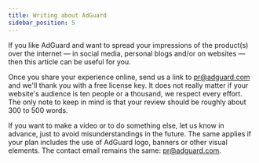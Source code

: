 ```yaml
---
title: Writing about AdGuard
sidebar_position: 5
---
```


If you like AdGuard and want to spread your impressions of the product(s) over the internet — in social media, personal blogs and/or on websites — then this article can be useful for you.

Once you share your experience online, send us a link to [pr@adguard.com](mailto:pr@adguard.com) and we'll thank you with a free license key. It does not really matter if your website's audience is ten people or a thousand, we respect every effort. The only note to keep in mind is that your review should be roughly about 300 to 500 words.

If you want to make a video or to do something else, let us know in advance, just to avoid misunderstandings in the future. The same applies if your plan includes the use of AdGuard logo, banners or other visual elements. The contact email remains the same: [pr@adguard.com](mailto:pr@adguard.com).